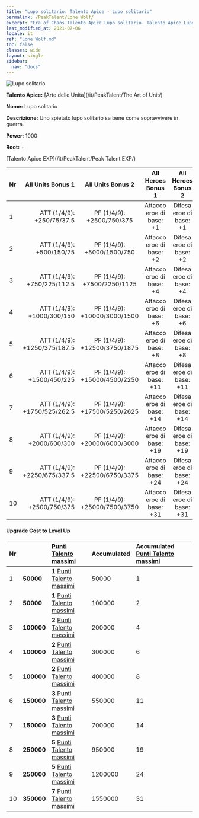 ```yaml
---
title: "Lupo solitario. Talento Apice - Lupo solitario"
permalink: /PeakTalent/Lone Wolf/
excerpt: "Era of Chaos Talento Apice Lupo solitario. Talento Apice Lupo solitario. Lupo solitario"
last_modified_at: 2021-07-06
locale: it
ref: "Lone Wolf.md"
toc: false
classes: wide
layout: single
sidebar:
  nav: "docs"
---
```


  ![Lupo solitario](/images/pt/talent_2001.png)

  **Talento Apice:** [Arte delle Unità](/it/PeakTalent/The Art of Unit/)

  **Nome:** Lupo solitario

  **Descrizione:** Uno spietato lupo solitario sa bene come sopravvivere in guerra.

  **Power:** 1000

  **Root:** +

  [Talento Apice EXP](/it/PeakTalent/Peak Talent EXP/)

  | Nr | All Units Bonus 1 | All Units Bonus 2 | All Heroes Bonus 1 | All Heroes Bonus 2 |
  |:---|--------------:|:-------------:|:-------------:|:-------------:|
  | 1 | ATT (1/4/9): +250/75/37.5 | PF (1/4/9): +2500/750/375 | Attacco eroe di base: +1 | Difesa eroe di base: +1 |
  | 2 | ATT (1/4/9): +500/150/75 | PF (1/4/9): +5000/1500/750 | Attacco eroe di base: +2 | Difesa eroe di base: +2 |
  | 3 | ATT (1/4/9): +750/225/112.5 | PF (1/4/9): +7500/2250/1125 | Attacco eroe di base: +4 | Difesa eroe di base: +4 |
  | 4 | ATT (1/4/9): +1000/300/150 | PF (1/4/9): +10000/3000/1500 | Attacco eroe di base: +6 | Difesa eroe di base: +6 |
  | 5 | ATT (1/4/9): +1250/375/187.5 | PF (1/4/9): +12500/3750/1875 | Attacco eroe di base: +8 | Difesa eroe di base: +8 |
  | 6 | ATT (1/4/9): +1500/450/225 | PF (1/4/9): +15000/4500/2250 | Attacco eroe di base: +11 | Difesa eroe di base: +11 |
  | 7 | ATT (1/4/9): +1750/525/262.5 | PF (1/4/9): +17500/5250/2625 | Attacco eroe di base: +14 | Difesa eroe di base: +14 |
  | 8 | ATT (1/4/9): +2000/600/300 | PF (1/4/9): +20000/6000/3000 | Attacco eroe di base: +19 | Difesa eroe di base: +19 |
  | 9 | ATT (1/4/9): +2250/675/337.5 | PF (1/4/9): +22500/6750/3375 | Attacco eroe di base: +24 | Difesa eroe di base: +24 |
  | 10 | ATT (1/4/9): +2500/750/375 | PF (1/4/9): +25000/7500/3750 | Attacco eroe di base: +31 | Difesa eroe di base: +31 |


#### Upgrade Cost to Level Up

  | Nr | <i class="fas fa-coins"/> | [Punti Talento massimi](/ItemsIT/con_934/) | Accumulated <i class="fas fa-coins"/> | Accumulated [Punti Talento massimi](/ItemsIT/con_934/) |
  |:---|:--------------|:-------------|:-------------|:-------------|
  | 1 | **50000** | **1** [Punti Talento massimi](/ItemsIT/con_934/) | 50000 | 1 |
  | 2 | **50000** | **1** [Punti Talento massimi](/ItemsIT/con_934/) | 100000 | 2 |
  | 3 | **100000** | **2** [Punti Talento massimi](/ItemsIT/con_934/) | 200000 | 4 |
  | 4 | **100000** | **2** [Punti Talento massimi](/ItemsIT/con_934/) | 300000 | 6 |
  | 5 | **100000** | **2** [Punti Talento massimi](/ItemsIT/con_934/) | 400000 | 8 |
  | 6 | **150000** | **3** [Punti Talento massimi](/ItemsIT/con_934/) | 550000 | 11 |
  | 7 | **150000** | **3** [Punti Talento massimi](/ItemsIT/con_934/) | 700000 | 14 |
  | 8 | **250000** | **5** [Punti Talento massimi](/ItemsIT/con_934/) | 950000 | 19 |
  | 9 | **250000** | **5** [Punti Talento massimi](/ItemsIT/con_934/) | 1200000 | 24 |
  | 10 | **350000** | **7** [Punti Talento massimi](/ItemsIT/con_934/) | 1550000 | 31 |
